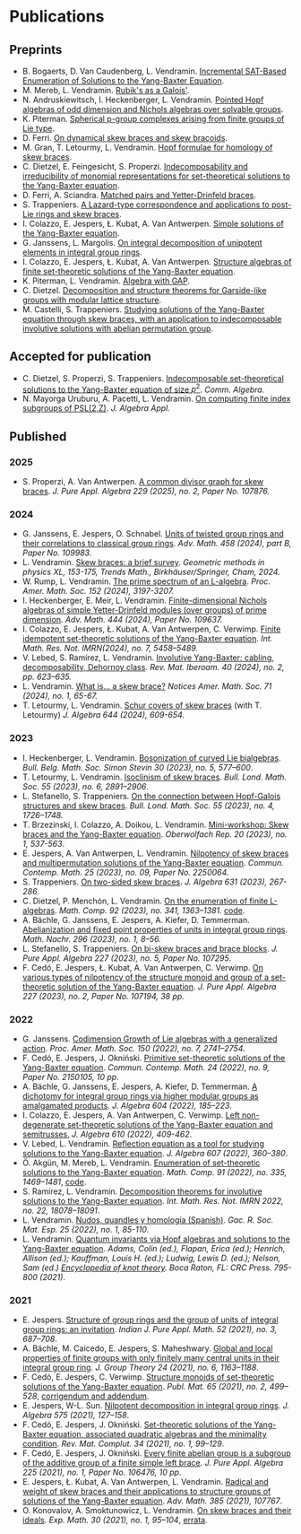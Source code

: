 # Publications

## Preprints

* B. Bogaerts, D. Van Caudenberg, L. Vendramin. [Incremental SAT-Based Enumeration of Solutions to the Yang-Baxter Equation](https://arxiv.org/abs/2501.14363). 
* M. Mereb, L. Vendramin. [Rubik's as a Galois'](http://arxiv.org/abs/2411.11566).
* N. Andruskiewitsch, I. Heckenberger, L. Vendramin. [Pointed Hopf algebras of odd dimension and Nichols algebras over solvable groups](http://arxiv.org/abs/2411.02304).
* K. Piterman. [Spherical p-group complexes arising from finite groups of Lie type](https://arxiv.org/abs/2403.07489). 
* D. Ferri. [On dynamical skew braces and skew bracoids](https://arxiv.org/abs/2410.10717).
* M. Gran, T. Letourmy, L. Vendramin. [Hopf formulae for homology of skew braces](https://arxiv.org/abs/2409.18056).
* C. Dietzel, E. Feingesicht, S. Properzi. [Indecomposability and irreducibility of monomial representations for set-theoretical solutions to the Yang-Baxter equation](https://arxiv.org/abs/2409.10648).
* D. Ferri, A. Sciandra. [Matched pairs and Yetter-Drinfeld braces](https://arxiv.org/abs/2406.10009).
* S. Trappeniers. [A Lazard-type correspondence and applications to post-Lie rings and skew braces](https://arxiv.org/abs/2406.02475).
* I. Colazzo, E. Jespers, Ł. Kubat, A. Van Antwerpen. [Simple solutions of the Yang-Baxter equation](https://arxiv.org/abs/2312.09687).
* G. Janssens, L. Margolis. [On integral decomposition of unipotent elements in integral group rings](https://arxiv.org/abs/2307.14820).
* I. Colazzo, E. Jespers, Ł. Kubat, A. Van Antwerpen. [Structure algebras of finite set-theoretic solutions of the Yang-Baxter equation](https://arxiv.org/abs/2305.06023).
* K. Piterman, L. Vendramin. [Algebra with GAP](https://publications.mfo.de/handle/mfo/4023).  
* C. Dietzel. [Decomposition and structure theorems for Garside-like groups with modular lattice structure](https://arxiv.org/abs/2304.04114).
* M. Castelli, S. Trappeniers. [Studying solutions of the Yang-Baxter equation through skew braces, with an application to indecomposable involutive solutions with abelian permutation group](https://arxiv.org/abs/2303.00581).

## Accepted for publication

* C. Dietzel, S. Properzi, S. Trappeniers. [Indecomposable set-theoretical solutions to the Yang-Baxter equation of size $p^2$](https://arxiv.org/abs/2403.18653). _Comm. Algebra._ 
* N. Mayorga Uruburu, A. Pacetti, L. Vendramin. [On computing finite index subgroups of PSL(2,Z)](http://arxiv.org/abs/2307.01826). _J. Algebra Appl._

## Published

### 2025

* S. Properzi, A. Van Antwerpen. [A common divisor graph for skew braces](https://arxiv.org/abs/2306.12415). _J. Pure Appl. Algebra 229 (2025), no. 2, Paper No. 107876._

### 2024 

* G. Janssens, E. Jespers, O. Schnabel. [Units of twisted group rings and their correlations to classical group rings](https://arxiv.org/abs/2203.17220). _Adv. Math. 458 (2024), part B, Paper No. 109983._
* L. Vendramin. [Skew braces: a brief survey](https://arxiv.org/abs/2311.07112). _Geometric methods in physics XL, 153-175, Trends Math., Birkhäuser/Springer, Cham, 2024._
* W. Rump, L. Vendramin. [The prime spectrum of an L-algebra](http://arxiv.org/abs/2206.01001). _Proc. Amer. Math. Soc. 152 (2024), 3197-3207._
* I. Heckenberger, E. Meir, L. Vendramin. [Finite-dimensional Nichols algebras of simple Yetter-Drinfeld modules (over groups) of prime dimension](https://arxiv.org/abs/2306.02989). _Adv. Math. 444 (2024), Paper No. 109637._
* I. Colazzo, E. Jespers, Ł. Kubat, A. Van Antwerpen, C. Verwimp. [Finite idempotent set-theoretic solutions of the Yang-Baxter equation](https://arxiv.org/abs/2212.07361). _Int. Math. Res. Not. IMRN(2024), no. 7, 5458–5489._
* V. Lebed, S. Ramírez, L. Vendramin. [Involutive Yang-Baxter: cabling, decomposability, Dehornoy class](http://arxiv.org/abs/2209.02041). _Rev. Mat. Iberoam. 40 (2024), no. 2, pp. 623–635._
* L. Vendramin. [What is... a skew brace?](https://www.ams.org/notices/202401/rnoti-p65.pdf) _Notices Amer. Math. Soc. 71 (2024), no. 1, 65-67._
* T. Letourmy, L. Vendramin. [Schur covers of skew braces](https://arxiv.org/abs/2302.03970) (with T. Letourmy) _J. Algebra 644 (2024), 609-654._

### 2023

* I. Heckenberger, L. Vendramin. [Bosonization of curved Lie bialgebras](http://arxiv.org/abs/2209.02115). _Bull. Belg. Math. Soc. Simon Stevin 30 (2023), no. 5, 577–600_.
* T. Letourmy, L. Vendramin. [Isoclinism of skew braces](https://arxiv.org/abs/2211.14414). _Bull. Lond. Math. Soc. 55 (2023), no. 6, 2891–2906_.
* L. Stefanello, S. Trappeniers. [On the connection between Hopf-Galois structures and skew braces](https://arxiv.org/abs/2206.07610). _Bull. Lond. Math. Soc. 55 (2023), no. 4, 1726–1748._
* T. Brzezinski, I. Colazzo, A. Doikou, L. Vendramin. [Mini-workshop: Skew braces and the Yang-Baxter equation](https://publications.mfo.de/handle/mfo/4027). _Oberwolfach Rep. 20 (2023), no. 1, 537-563_.
* E. Jespers, A. Van Antwerpen, L. Vendramin. [Nilpotency of skew braces and multipermutation solutions of the
  Yang-Baxter equation](http://arxiv.org/abs/2205.01572). _Commun. Contemp. Math. 25 (2023), no. 09, Paper No. 2250064._ 
* S. Trappeniers. [On two-sided skew braces](https://arxiv.org/abs/2208.04772). _J. Algebra 631 (2023), 267-286._
* C. Dietzel, P. Menchón, L. Vendramin. [On the enumeration of finite L-algebras](http://arxiv.org/abs/2206.04955). _Math. Comp. 92 (2023), no. 341, 1363–1381._ [code](https://zenodo.org/badge/latestdoi/417288153).
* A. Bächle, G. Janssens, E. Jespers, A. Kiefer, D. Temmerman. [Abelianization and fixed point properties of units in integral group rings](https://arxiv.org/abs/1811.12184). _Math. Nachr. 296 (2023), no. 1, 8–56._
* L. Stefanello, S. Trappeniers. [On bi-skew braces and brace blocks](https://arxiv.org/abs/2205.15073). _J. Pure Appl. Algebra 227 (2023), no. 5, Paper No. 107295_.
* F. Cedó, E. Jespers, Ł. Kubat, A. Van Antwerpen, C. Verwimp. [On various types of nilpotency of the structure monoid and group of a set-theoretic solution of the Yang-Baxter equation](https://arxiv.org/abs/2011.01724). _J. Pure Appl. Algebra 227 (2023), no. 2, Paper No. 107194, 38 pp._
  
### 2022

* G. Janssens. [Codimension Growth of Lie algebras with a generalized action](https://arxiv.org/abs/1911.12335). _Proc. Amer. Math. Soc. 150 (2022), no. 7, 2741–2754._
* F. Cedó, E. Jespers, J. Okniński. [Primitive set-theoretic solutions of the Yang-Baxter equation](https://arxiv.org/abs/2003.01983). _Commun. Contemp. Math. 24 (2022), no. 9, Paper No. 2150105, 10 pp_. 
* A. Bächle, G. Janssens, E. Jespers, A. Kiefer, D. Temmerman. [A dichotomy for integral group rings via higher modular groups as amalgamated products](https://arxiv.org/abs/1811.12226). _J. Algebra 604 (2022), 185–223_. 
* I. Colazzo, E. Jespers, A. Van Antwerpen, C. Verwimp. [Left non-degenerate set-theoretic solutions of the Yang-Baxter equation and semitrusses](https://www.sciencedirect.com/science/article/pii/S0021869322003520?via%3Dihub), _J. Algebra 610 (2022), 409-462_.
* V. Lebed, L. Vendramin. [Reflection equation as a tool for studying solutions to the Yang-Baxter equation](https://arxiv.org/abs/2008.01752). _J. Algebra 607 (2022), 360–380_.
* Ö. Akgün, M. Mereb, L. Vendramin. [Enumeration of set-theoretic solutions to the Yang-Baxter equation](https://arxiv.org/abs/2008.04483). _Math. Comp. 91 (2022), no. 335, 1469–1481_, [code](https://zenodo.org/badge/latestdoi/283301509).
* S. Ramírez, L. Vendramin. [Decomposition theorems for involutive solutions to the Yang-Baxter
  equation](http://arxiv.org/abs/2101.04239). _Int. Math. Res. Not. IMRN 2022, no. 22, 18078–18091_.
* L. Vendramin. [Nudos, quandles y homología (Spanish)](https://github.com/vendramin/nudos/raw/main/nudos.pdf). _Gac. R. Soc. Mat. Esp. 25 (2022), no. 1, 85-110_.
* L. Vendramin. [Quantum invariants via Hopf algebras and solutions to the Yang-Baxter equation](https://arxiv.org/abs/1811.09345). _Adams, Colin (ed.), Flapan, Erica (ed.); Henrich, Allison (ed.); Kauffman, Louis H. (ed.); Ludwig, Lewis D. (ed.); Nelson, Sam (ed.) [Encyclopedia of knot theory](https://www.zbmath.org/?q=an%3A1468.57001). Boca Raton, FL: CRC Press. 795-800 (2021)_.

### 2021

* E. Jespers. [Structure of group rings and the group of units of integral group rings: an invitation](https://arxiv.org/abs/2008.11569). _Indian J. Pure Appl. Math. 52 (2021), no. 3, 687–708_. 
* A. Bächle, M. Caicedo, E. Jespers, S. Maheshwary. [Global and local properties of finite groups with only finitely many central units in their integral group ring](https://arxiv.org/abs/1808.03546). _J. Group Theory 24 (2021), no. 6, 1163–1188_. 
* F. Cedó, E. Jespers, C. Verwimp. [Structure monoids of set-theoretic solutions of the Yang-Baxter equation](https://arxiv.org/abs/1912.09710). _Publ. Mat. 65 (2021), no. 2, 499–528_, [corrigendum and addendum](https://arxiv.org/abs/2202.03174). 
* E. Jespers, W-L. Sun. [Nilpotent decomposition in integral group rings](https://arxiv.org/abs/2010.07957). _J. Algebra 575 (2021), 127–158_.
* F. Cedó, E. Jespers, J. Okniński. [Set-theoretic solutions of the Yang-Baxter equation, associated quadratic algebras and the minimality condition](). _Rev. Mat. Complut. 34 (2021), no. 1, 99–129_.
* F. Cedó, E. Jespers, J. Okniński. [Every finite abelian group is a subgroup of the additive group of a finite simple left brace](https://arxiv.org/abs/2001.08905). _J. Pure Appl. Algebra 225 (2021), no. 1, Paper No. 106476, 10 pp_.
* E. Jespers, Ł. Kubat, A. Van Antwerpen, L. Vendramin. [Radical and weight of skew braces and their applications to structure groups of solutions of the Yang-Baxter equation](https://arxiv.org/abs/2001.10967). _Adv. Math. 385 (2021), 107767_.
* O. Konovalov, A. Smoktunowicz, L. Vendramin. [On skew braces and their ideals](https://arxiv.org/abs/1804.04106). _Exp. Math. 30 (2021), no. 1, 95–104_, [errata](https://doi.org/10.1080/10586458.2021.1980466).
